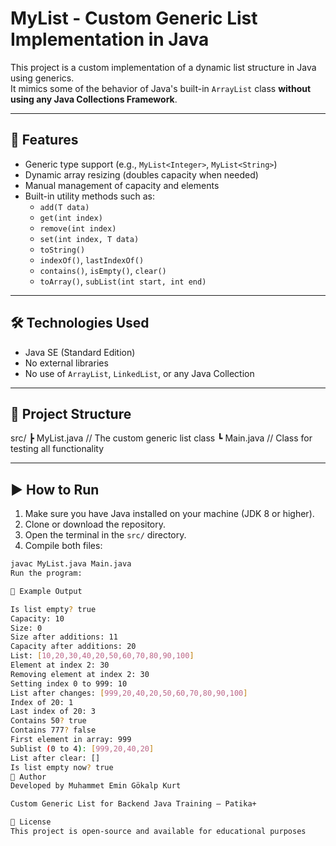 # MyList<T> - Custom Generic List Implementation in Java

This project is a custom implementation of a dynamic list structure in Java using generics.  
It mimics some of the behavior of Java's built-in `ArrayList` class **without using any Java Collections Framework**.

---

## 🚀 Features

- Generic type support (e.g., `MyList<Integer>`, `MyList<String>`)
- Dynamic array resizing (doubles capacity when needed)
- Manual management of capacity and elements
- Built-in utility methods such as:
    - `add(T data)`
    - `get(int index)`
    - `remove(int index)`
    - `set(int index, T data)`
    - `toString()`
    - `indexOf()`, `lastIndexOf()`
    - `contains()`, `isEmpty()`, `clear()`
    - `toArray()`, `subList(int start, int end)`

---

## 🛠️ Technologies Used

- Java SE (Standard Edition)
- No external libraries
- No use of `ArrayList`, `LinkedList`, or any Java Collection

---

## 📁 Project Structure

src/
┣ MyList.java // The custom generic list class
┗ Main.java // Class for testing all functionality

---

## ▶️ How to Run

1. Make sure you have Java installed on your machine (JDK 8 or higher).
2. Clone or download the repository.
3. Open the terminal in the `src/` directory.
4. Compile both files:

```bash
javac MyList.java Main.java
Run the program:

📌 Example Output

Is list empty? true
Capacity: 10
Size: 0
Size after additions: 11
Capacity after additions: 20
List: [10,20,30,40,20,50,60,70,80,90,100]
Element at index 2: 30
Removing element at index 2: 30
Setting index 0 to 999: 10
List after changes: [999,20,40,20,50,60,70,80,90,100]
Index of 20: 1
Last index of 20: 3
Contains 50? true
Contains 777? false
First element in array: 999
Sublist (0 to 4): [999,20,40,20]
List after clear: []
Is list empty now? true
👤 Author
Developed by Muhammet Emin Gökalp Kurt

Custom Generic List for Backend Java Training – Patika+

📃 License
This project is open-source and available for educational purposes